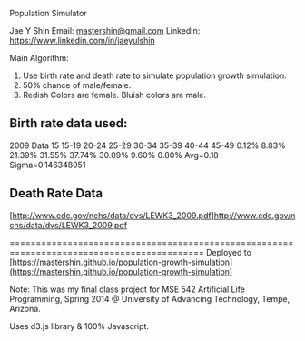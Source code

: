 Population Simulator

Jae Y Shin
Email: mastershin@gmail.com
LinkedIn: https://www.linkedin.com/in/jaeyulshin

Main Algorithm: 
1. Use birth rate and death rate to simulate population growth simulation. 
2. 50% chance of male/female.
3. Redish Colors are female. Bluish colors are male.

Birth rate data used:
--------------------
2009 Data
15	    15-19	20-24	25-29	30-34	35-39	40-44	45-49
0.12%	8.83%	21.39%	31.55%	37.74%	30.09%	9.60%	0.80%	Avg=0.18	Sigma=0.146348951

Death Rate Data
---------------
[http://www.cdc.gov/nchs/data/dvs/LEWK3_2009.pdf]http://www.cdc.gov/nchs/data/dvs/LEWK3_2009.pdf

===========================================================================================
Deployed to [https://mastershin.github.io/population-growth-simulation](https://mastershin.github.io/population-growth-simulation)

Note: This was my final class project for
   MSE 542 Artificial Life Programming, Spring 2014 @ University of Advancing Technology, Tempe, Arizona.

Uses d3.js library & 100% Javascript.